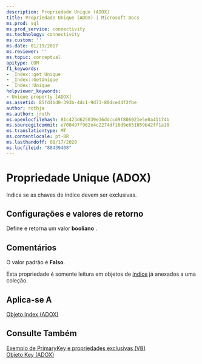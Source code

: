 ```yaml
---
description: Propriedade Unique (ADOX)
title: Propriedade Unique (ADOX) | Microsoft Docs
ms.prod: sql
ms.prod_service: connectivity
ms.technology: connectivity
ms.custom: ''
ms.date: 01/19/2017
ms.reviewer: ''
ms.topic: conceptual
apitype: COM
f1_keywords:
- _Index::get_Unique
- _Index::GetUnique
- _Index::Unique
helpviewer_keywords:
- Unique property [ADOX]
ms.assetid: 85fd4bd0-393b-4dc1-9d73-80dced4f2fbe
author: rothja
ms.author: jroth
ms.openlocfilehash: 81c423d625039e36ddccd9f806921e5e0a41174b
ms.sourcegitcommit: e700497f962e4c2274df16d9e651059b42ff1a10
ms.translationtype: MT
ms.contentlocale: pt-BR
ms.lasthandoff: 08/17/2020
ms.locfileid: "88439408"
---
```

# <a name="unique-property-adox"></a>Propriedade Unique (ADOX)
Indica se as chaves de índice devem ser exclusivas.  
  
## <a name="settings-and-return-values"></a>Configurações e valores de retorno  
 Define e retorna um valor **booliano** .  
  
## <a name="remarks"></a>Comentários  
 O valor padrão é **Falso**.  
  
 Esta propriedade é somente leitura em objetos de [índice](../../../ado/reference/adox-api/index-object-adox.md) já anexados a uma coleção.  
  
## <a name="applies-to"></a>Aplica-se A  
 [Objeto Index (ADOX)](../../../ado/reference/adox-api/index-object-adox.md)  
  
## <a name="see-also"></a>Consulte Também  
 [Exemplo de PrimaryKey e propriedades exclusivas (VB)](../../../ado/reference/adox-api/primarykey-and-unique-properties-example-vb.md)   
 [Objeto Key (ADOX)](../../../ado/reference/adox-api/key-object-adox.md)
